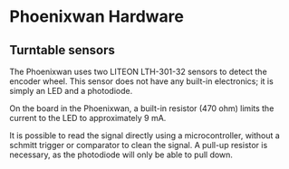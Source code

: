 # Phoenixwan Hardware

## Turntable sensors

The Phoenixwan uses two LITEON LTH-301-32 sensors to detect the encoder wheel. This sensor does not have any built-in electronics; it is simply an LED and a photodiode.

On the board in the Phoenixwan, a built-in resistor (470 ohm) limits the current to the LED to approximately 9 mA.

It is possible to read the signal directly using a microcontroller, without a schmitt trigger or comparator to clean the signal. A pull-up resistor is necessary, as the photodiode will only be able to pull down.